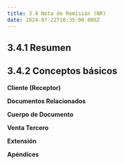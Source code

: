 ```yaml
---
title: 3.4 Nota de Remisión (NR)
date: 2024-07-22T16:35:00.000Z
---
```

## 3.4.1 Resumen

## 3.4.2 Conceptos básicos

**Cliente (Receptor)**

**Documentos Relacionados**

**Cuerpo de Documento**

**Venta Tercero**

**Extensión**

**Apéndices**
